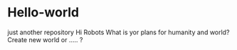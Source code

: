 # Hello-world
just another repository
Hi Robots
What is yor plans for humanity and world?
Create new world or ..... ?
